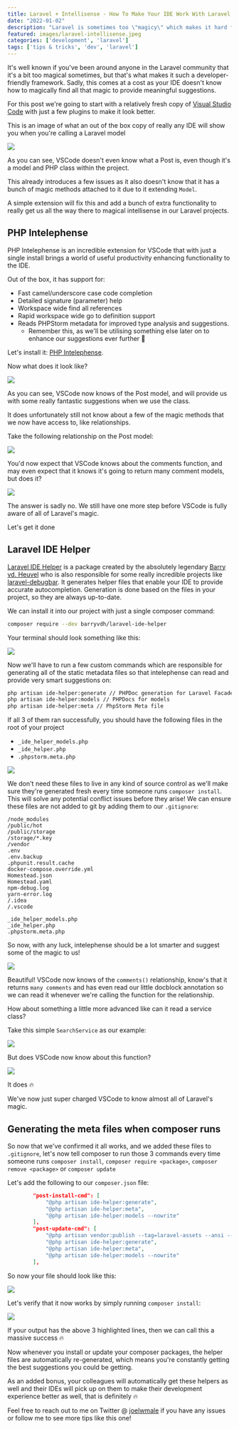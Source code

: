 ```yaml
---
title: Laravel + Intellisense - How To Make Your IDE Work With Laravel
date: "2022-01-02"
description: "Laravel is sometimes too \"magicy\" which makes it hard for IDEs to understand. Let's see how we can fix that by installing an extension, and a composer package to your projects!"
featured: images/laravel-intellisense.jpeg
categories: ['development', 'laravel']
tags: ['tips & tricks', 'dev', 'laravel']
---
```


It's well known if you've been around anyone in the Laravel community that it's a bit too magical sometimes, but that's what makes it such a developer-friendly framework. Sadly, this comes at a cost as your IDE doesn't know how to magically find all that magic to provide meaningful suggestions.

For this post we're going to start with a relatively fresh copy of [Visual Studio Code](https://code.visualstudio.com/) with just a few plugins to make it look better.

This is an image of what an out of the box copy of really any IDE will show you when you're calling a Laravel model

![](images/image_1.png)

As you can see, VSCode doesn't even know what a Post is, even though it's a model and PHP class within the project.

This already introduces a few issues as it also doesn't know that it has a bunch of magic methods attached to it due to it extending `Model`.

A simple extension will fix this and add a bunch of extra functionality to really get us all the way there to magical intellisense in our Laravel projects.

## PHP Intelephense

PHP Intelephense is an incredible extension for VSCode that with just a single install brings a world of useful productivity enhancing functionality to the IDE.

Out of the box, it has support for:

- Fast camel/underscore case code completion
- Detailed signature (parameter) help
- Workspace wide find all references
- Rapid workspace wide go to definition support
- Reads PHPStorm metadata for improved type analysis and suggestions.
    - Remember this, as we'll be utilising something else later on to enhance our suggestions ever further 🙂

Let's install it: [PHP Intelephense](https://marketplace.visualstudio.com/items?itemName=bmewburn.vscode-intelephense-client).

Now what does it look like?

![](images/image_2.png)

As you can see, VSCode now knows of the Post model, and will provide us with some really fantastic suggestions when we use the class.

It does unfortunately still not know about a few of the magic methods that we now have access to, like relationships.

Take the following relationship on the Post model:

![](images/image_3.png)

You'd now expect that VSCode knows about the comments function, and may even expect that it knows it's going to return many comment models, but does it?

![](images/image_4.png)

The answer is sadly no. We still have one more step before VSCode is fully aware of all of Laravel's magic.

Let's get it done

## Laravel IDE Helper

[Laravel IDE Helper](https://github.com/barryvdh/laravel-ide-helper) is a package created by the absolutely legendary [Barry vd. Heuvel](https://github.com/barryvdh) who is also responsible for some really incredible projects like [laravel-debugbar](https://github.com/barryvdh/laravel-debugbar). It generates helper files that enable your IDE to provide accurate autocompletion. Generation is done based on the files in your project, so they are always up-to-date.

We can install it into our project with just a single composer command:

```bash
composer require --dev barryvdh/laravel-ide-helper
```

Your terminal should look something like this:

![](images/image_5.png)

Now we'll have to run a few custom commands which are responsible for generating all of the static metadata files so that intelephense can read and provide very smart suggestions on:

```bash
php artisan ide-helper:generate // PHPDoc generation for Laravel Facades
php artisan ide-helper:models // PHPDocs for models
php artisan ide-helper:meta // PhpStorm Meta file
```

If all 3 of them ran successfully, you should have the following files in the root of your project

- `_ide_helper_models.php`
- `_ide_helper.php`
- `.phpstorm.meta.php`

![](images/image_6.png)

We don't need these files to live in any kind of source control as we'll make sure they're generated fresh every time someone runs `composer install`. This will solve any potential conflict issues before they arise! We can ensure these files are not added to git by adding them to our `.gitignore`:

```bash:title=.gitignore
/node_modules
/public/hot
/public/storage
/storage/*.key
/vendor
.env
.env.backup
.phpunit.result.cache
docker-compose.override.yml
Homestead.json
Homestead.yaml
npm-debug.log
yarn-error.log
/.idea
/.vscode

_ide_helper_models.php
_ide_helper.php
.phpstorm.meta.php
```

So now, with any luck, intelephense should be a lot smarter and suggest some of the magic to us!

![](images/image_7.png)

Beautiful! VSCode now knows of the `comments()` relationship, know's that it returns `many comments` and has even read our little docblock annotation so we can read it whenever we're calling the function for the relationship.

How about something a little more advanced like can it read a service class?

Take this simple `SearchService` as our example:

![](images/image_8.png)

But does VSCode now know about this function?

![](images/image_9.png)

It does 🔥

We've now just super charged VSCode to know almost all of Laravel's magic.

## Generating the meta files when composer runs

So now that we've confirmed it all works, and we added these files to `.gitignore`, let's now tell composer to run those 3 commands every time someone runs `composer install`, `composer require <package>`, `composer remove <package>` or `composer update`

Let's add the following to our `composer.json` file:

```json:title=composer.json
        "post-install-cmd": [
            "@php artisan ide-helper:generate",
            "@php artisan ide-helper:meta",
            "@php artisan ide-helper:models --nowrite"
        ],
        "post-update-cmd": [
            "@php artisan vendor:publish --tag=laravel-assets --ansi --force",
            "@php artisan ide-helper:generate",
            "@php artisan ide-helper:meta",
            "@php artisan ide-helper:models --nowrite"
        ],
```

So now your file should look like this:

![](images/image_10.png)

Let's verify that it now works by simply running `composer install`:

![](images/image_11.png)

If your output has the above 3 highlighted lines, then we can call this a massive success 🔥

Now whenever you install or update your composer packages, the helper files are automatically re-generated, which means you're constantly getting the best suggestions you could be getting.

As an added bonus, your colleagues will automatically get these helpers as well and their IDEs will pick up on them to make their development experience better as well, that is definitely 🔥

Feel free to reach out to me on Twitter @ [joelwmale](https://twitter.com/joelwmale) if you have any issues or follow me to see more tips like this one!